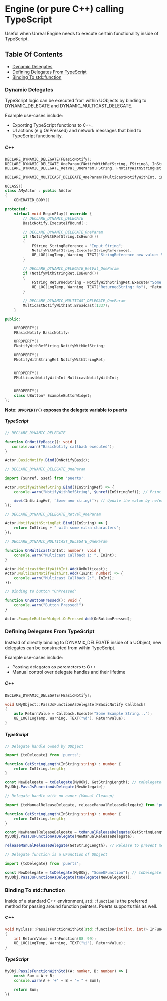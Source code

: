# Engine (or pure C++) calling TypeScript
Useful when Unreal Engine needs to execute certain functionality inside of TypeScript.

## Table Of Contents
- [Dynamic Delegates](#dynamic_delegate)
- [Defining Delegates From TypeScript](#defining-delegates-from-typescript)
- [Binding To std::function](#binding-to-stdfunction)

### Dynamic Delegates
TypeScript logic can be executed from within UObjects by binding to DYNAMIC_DELEGATE and DYNAMIC_MULTICAST_DELEGATE.

Example use-cases include:
* Exporting TypeScript functions to C++.
* UI actions (e.g OnPressed) and network messages that bind to TypeScript functionality.

##### C++
~~~c++
DECLARE_DYNAMIC_DELEGATE(FBasicNotify);
DECLARE_DYNAMIC_DELEGATE_OneParam(FNotifyWithRefString, FString&, InStringRef);
DECLARE_DYNAMIC_DELEGATE_RetVal_OneParam(FString, FNotifyWithStringRet, FString, InString);

DECLARE_DYNAMIC_MULTICAST_DELEGATE_OneParam(FMulticastNotifyWithInt, int32, InInt);

UCLASS()
class AMyActor : public AActor
{
	GENERATED_BODY()

protected:
    virtual void BeginPlay() override {
        // DECLARE_DYNAMIC_DELEGATE
        BasicNotify.ExecuteIfBound();

        // DECLARE_DYNAMIC_DELEGATE_OneParam
        if (NotifyWithRefString.IsBound())
        {
            FString StringReference = "Input String";
            NotifyWithRefString.Execute(StringReference);
            UE_LOG(LogTemp, Warning, TEXT("StringReference new value: %s"), *StringReference);
        }

        // DECLARE_DYNAMIC_DELEGATE_RetVal_OneParam
        if (NotifyWithStringRet.IsBound())
        {
            FString ReturnedString = NotifyWithStringRet.Execute("Some string");
            UE_LOG(LogTemp, Warning, TEXT("ReturnedString: %s"), *ReturnedString); // "Some string" + " with some extra characters"
        }

        // DECLARE_DYNAMIC_MULTICAST_DELEGATE_OneParam
        MulticastNotifyWithInt.Broadcast(1337);
    }

public:

    UPROPERTY()
    FBasicNotify BasicNotify;

    UPROPERTY()
    FNotifyWithRefString NotifyWithRefString;

    UPROPERTY()
    FNotifyWithStringRet NotifyWithStringRet;


    UPROPERTY()
    FMulticastNotifyWithInt MulticastNotifyWithInt;


    UPROPERTY()
    class UButton* ExampleButtonWidget;
};
~~~

**Note: `UPROPERTY()` exposes the delegate variable to puerts**

##### TypeScript
~~~typescript
// DECLARE_DYNAMIC_DELEGATE

function OnNotifyBasic(): void {
   console.warn("BasicNotify callback executed");
}

Actor.BasicNotify.Bind(OnNotifyBasic);
~~~

~~~typescript
// DECLARE_DYNAMIC_DELEGATE_OneParam

import {$unref, $set} from 'puerts';

Actor.NotifyWithRefString.Bind((InStringRef) => {
    console.warn("NotifyWithRefString", $unref(InStringRef)); // Print the value

    $set(InStringRef, "Some new string!"); // Update the value by reference
});
~~~

~~~typescript
// DECLARE_DYNAMIC_DELEGATE_RetVal_OneParam

Actor.NotifyWithStringRet.Bind((InString) => {
    return InString + " with some extra characters";
});
~~~

~~~typescript
// DECLARE_DYNAMIC_MULTICAST_DELEGATE_OneParam

function OnMulticast(InInt: number): void {
    console.warn("Multicast Callback 1: ", InInt);
}

Actor.MulticastNotifyWithInt.Add(OnMulticast);
Actor.MulticastNotifyWithInt.Add((InInt: number) => {
    console.warn("Multicast Callback 2:", InInt);
});
~~~

~~~typescript
// Binding to button "OnPressed"

function OnButtonPressed(): void {
    console.warn("Button Pressed!");
}

Actor.ExampleButtonWidget.OnPressed.Add(OnButtonPressed);
~~~

### Defining Delegates From TypeScript
Instead of directly binding to DYNAMIC_DELEGATE inside of a UObject, new delegates can be constructed from within TypeScript.

Example use-cases include:
* Passing delegates as parameters to C++
* Manual control over delegate handles and their lifetime

##### C++
~~~c++
DECLARE_DYNAMIC_DELEGATE(FBasicNotify);

void UMyObject::PassJsFunctionAsDelegate(FBasicNotify Callback)
{
    auto ReturnValue = Callback.Execute("Some Example String...");
    UE_LOG(LogTemp, Warning, TEXT("%d"), ReturnValue);
}
~~~

##### TypeScript
~~~typescript
// Delegate handle owned by UObject

import {toDelegate} from 'puerts';

function GetStringLength(InString:string) : number {
    return InString.length;
}

const NewDelegate = toDelegate(MyUObj, GetStringLength); // toDelegate(owOwnerner: UE.Object, Func:Function)
MyUObj.PassJsFunctionAsDelegate(NewDelegate);
~~~

~~~typescript
// Delegate handle with no owner (Manual Cleanup)

import {toManualReleaseDelegate, releaseManualReleaseDelegate} from 'puerts';

function GetStringLength(InString:string) : number {
    return InString.length;
}

const NewManualReleaseDelegate = toManualReleaseDelegate(GetStringLength); // toManualReleaseDelegate(Func:Function)
MyUObj.PassJsFunctionAsDelegate(NewManualReleaseDelegate);

releaseManualReleaseDelegate(GetStringLength); // Release to prevent memory leak
~~~
~~~typescript
// Delegate function is a UFunction of UObject

import {toDelegate} from 'puerts';

const NewDelegate = toDelegate(MyUObj, "SomeUFunction"); // toDelegate(Owner: UE.Object, UFuncName: string)
MyUObj.PassJsFunctionAsDelegate(toDelegate(NewDelegate));
~~~

### Binding To std::function

Inside of a standard C++ environment, `std::function` is the preferred method for passing around function pointers. Puerts supports this as well.

##### C++
~~~c++
void MyClass::PassJsFunctionWithStd(std::function<int(int, int)> InFunction)
{
    int ReturnValue = InFunction(88, 99);
    UE_LOG(LogTemp, Warning, TEXT("%i"), ReturnValue);
}
~~~

##### TypeScript
~~~typescript
MyObj.PassJsFunctionWithStd((A: number, B: number) => {
    const Sum = A + B;
    console.warn(A + '+' + B + "= " + Sum);

    return Sum;
})
~~~